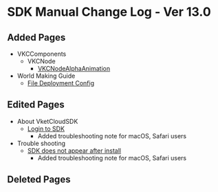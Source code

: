 # SDK Manual Change Log - Ver 13.0

## Added Pages

- VKCComponents
  - VKCNode
    - [VKCNodeAlphaAnimation](https://vrhikky.github.io/VketCloudSDK_Documents/13.0/en/VKCComponents/VKCNode/VKCNodeAlphaAnimation.html)
- World Making Guide
  - [File Deployment Config](https://vrhikky.github.io/VketCloudSDK_Documents/latest/en/WorldMakingGuide/FileDeploymentConfig.html)

## Edited Pages

- About VketCloudSDK
  - [Login to SDK](https://vrhikky.github.io/VketCloudSDK_Documents/13.0/en/AboutVketCloudSDK/LoginSDK.html)
    - Added troubleshooting note for macOS, Safari users
- Trouble shooting
  - [SDK does not appear after install](https://vrhikky.github.io/VketCloudSDK_Documents/13.0/en/troubleshooting/InstallingDeeplink.html)
    - Added troubleshooting note for macOS, Safari users

## Deleted Pages
